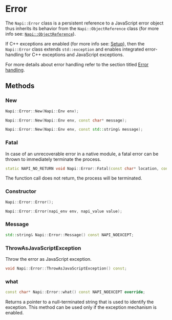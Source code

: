 # Error

The `Napi::Error` class is a persistent reference to a JavaScript error object thus
inherits its behavior from the `Napi::ObjectReference` class (for more info see: [`Napi::ObjectReference`](object_reference.md)).

If C++ exceptions are enabled (for more info see: [Setup](setup.md)), then the
`Napi::Error` class extends `std::exception` and enables integrated
error-handling for C++ exceptions and JavaScript exceptions.

For more details about error handling refer to the section titled [Error handling](error_handling.md).

## Methods

### New

```cpp
Napi::Error::New(Napi::Env env);
```

```cpp
Napi::Error::New(Napi::Env env, const char* message);
```

```cpp
Napi::Error::New(Napi::Env env, const std::string& message);
```

### Fatal

In case of an unrecoverable error in a native module, a fatal error can be thrown
to immediately terminate the process.

```cpp
static NAPI_NO_RETURN void Napi::Error::Fatal(const char* location, const char* message);
```

The function call does not return, the process will be terminated.

### Constructor

```cpp
Napi::Error::Error();
```

```cpp
Napi::Error::Error(napi_env env, napi_value value);
```

### Message

```cpp
std::string& Napi::Error::Message() const NAPI_NOEXCEPT;
```

### ThrowAsJavaScriptException

Throw the error as JavaScript exception.

```cpp
void Napi::Error::ThrowAsJavaScriptException() const;
```

### what

```cpp
const char* Napi::Error::what() const NAPI_NOEXCEPT override;
```

Returns a pointer to a null-terminated string that is used to identify the
exception. This method can be used only if the exception mechanism is enabled.

[`Napi::ObjectReference`]: ./object_reference.md
[`std::exception`]: https://cplusplus.com/reference/exception/exception/
